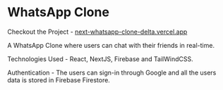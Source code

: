 # WhatsApp Clone

Checkout the Project - [next-whatsapp-clone-delta.vercel.app](next-whatsapp-clone-delta.vercel.app)

A WhatsApp Clone where users can chat with their friends in real-time. 

Technologies Used - React, NextJS, Firebase and TailWindCSS.

Authentication - The users can sign-in through Google and all the users data is stored in Firebase Firestore. 


